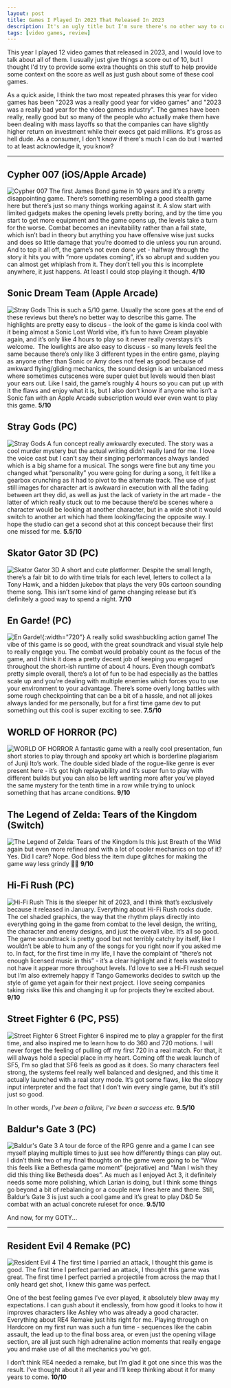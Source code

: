 ```yaml
---
layout: post
title: Games I Played In 2023 That Released In 2023
description: It's an ugly title but I'm sure there's no other way to convey what this is about
tags: [video games, review]
---
```


This year I played 12 video games that released in 2023, and I would love to talk about all of them. I usually just give things a score out of 10, but I thought I'd try to provide some extra thoughts on this stuff to help provide some context on the score as well as just gush about some of these cool games.

As a quick aside, I think the two most repeated phrases this year for video games has been "2023 was a really good year for video games" and "2023 was a really bad year for the video games industry". The games have been really, really good but so many of the people who actually make them have been dealing with mass layoffs so that the companies can have slightly higher return on investment while their execs get paid millions. It's gross as hell dude. As a consumer, I don't know if there's much I can do but I wanted to at least acknowledge it, you know?

<hr>

## Cypher 007 (iOS/Apple Arcade)
![Cypher 007](/public/images/2023-12/goty/cypher007.jpeg)
The first James Bond game in 10 years and it’s a pretty disappointing game. There’s something resembling a good stealth game here but there’s just so many things working against it. A slow start with limited gadgets makes the opening levels pretty boring, and by the time you start to get more equipment and the game opens up, the levels take a turn for the worse. Combat becomes an inevitability rather than a fail state, which isn’t bad in theory but anything you have offensive wise just sucks and does so little damage that you’re doomed to die unless you run around. And to top it all off, the game’s not even done yet - halfway through the story it hits you with “more updates coming”, it’s so abrupt and sudden you can almost get whiplash from it. They don’t tell you this is incomplete anywhere, it just happens. At least I could stop playing it though. **4/10**

## Sonic Dream Team (Apple Arcade)
![Stray Gods](/public/images/2023-12/goty/sonicdreamteam.jpeg)
This is such a 5/10 game. Usually the score goes at the end of these reviews but there’s no better way to describe this game. The highlights are pretty easy to discus - the look of the game is kinda cool with it being almost a Sonic Lost World vibe, it’s fun to have Cream playable again, and it’s only like 4 hours to play so it never really overstays it’s welcome.  The lowlights are also easy to discuss - so many levels feel the same because there’s only like 3 different types in the entire game, playing as anyone other than Sonic or Amy does not feel as good because of awkward flying/gliding mechanics, the sound design is an unbalanced mess where sometimes cutscenes were super quiet but levels would then blast your ears out. Like I said, the game’s roughly 4 hours so you can put up with it the flaws and enjoy what it is, but I also don’t know if anyone who isn’t a Sonic fan with an Apple Arcade subscription would ever even want to play this game. **5/10**

## Stray Gods (PC)
![Stray Gods](/public/images/2023-12/goty/straygods.jpeg)
A fun concept really awkwardly executed. The story was a cool murder mystery but the actual writing didn’t really land for me. I love the voice cast but I can’t say their singing performances always landed which is a big shame for a musical. The songs were fine but any time you changed what “personality” you were going for during a song, it felt like a gearbox crunching as it had to pivot to the alternate track. The use of just still images for character art is awkward in execution with all the fading between art they did, as well as just the lack of variety in the art made - the latter of which really stuck out to me because there’d be scenes where a character would be looking at another character, but in a wide shot it would switch to another art which had them looking/facing the opposite way. I hope the studio can get a second shot at this concept because their first one missed for me. **5.5/10**


## Skator Gator 3D (PC)
![Skator Gator 3D](/public/images/2023-12/goty/skatorgator3d.jpeg)
A short and cute platformer. Despite the small length, there’s a fair bit to do with time trials for each level, letters to collect a la Tony Hawk, and a hidden jukebox that plays the very 90s cartoon sounding theme song. This isn’t some kind of game changing release but it’s definitely a good way to spend a night. **7/10**

## En Garde! (PC)
![En Garde!](/public/images/2023-12/goty/engarde-test.png){:width="720"}
A really solid swashbuckling action game! The vibe of this game is so good, with the great soundtrack and visual style help to really engage you. The combat would probably count as the focus of the game, and I think it does a pretty decent job of keeping you engaged throughout the short-ish runtime of about 4 hours. Even though combat’s pretty simple overall, there’s a lot of fun to be had especially as the battles scale up and you’re dealing with multiple enemies which forces you to use your environment to your advantage. There’s some overly long battles with some rough checkpointing that can be a bit of a hassle, and not all jokes always landed for me personally, but for a first time game dev to put something out this cool is super exciting to see. **7.5/10**

## WORLD OF HORROR (PC)
![WORLD OF HORROR](/public/images/2023-12/goty/woh.jpg)
A fantastic game with a really cool presentation, fun short stories to play through and spooky art which is borderline plagiarism of Junji Ito’s work. The double sided blade of the rogue-like genre is ever present here - it’s got high replayability and it’s super fun to play with different builds but you can also be left wanting more after you’ve played the same mystery for the tenth time in a row while trying to unlock something that has arcane conditions. **9/10**

## The Legend of Zelda: Tears of the Kingdom (Switch)
![The Legend of Zelda: Tears of the Kingdom](/public/images/2023-12/goty/totk.jpg)
Is this just Breath of the Wild again but even more refined and with a lot of cooler mechanics on top of it? Yes. Did I care? Nope. God bless the item dupe glitches for making the game way less grindy 🙏🏻 **9/10**

## Hi-Fi Rush (PC)
![Hi-Fi Rush](/public/images/2023-12/goty/hifirush.jpeg)
This is the sleeper hit of 2023, and I think that’s exclusively because it released in January. Everything about Hi-Fi Rush rocks dude. The cel shaded graphics, the way that the rhythm plays directly into everything going in the game from combat to the level design, the writing, the character and enemy designs, and just the overall vibe. It’s all so good. The game soundtrack is pretty good but not terribly catchy by itself, like I wouldn’t be able to hum any of the  songs for you right now if you asked me to. In fact, for the first time in my life, I have the complaint of “there’s not enough licensed music in this” - it’s a clear highlight and it feels wasted to not have it appear more throughout levels. I’d love to see a Hi-FI rush sequel but I’m also extremely happy if Tango Gameworks decides to switch up the style of game yet again for their next project. I love seeing companies taking risks like this and changing it up for projects they’re excited about. **9/10**

## Street Fighter 6 (PC, PS5)
![Street Fighter 6](/public/images/2023-12/goty/sf6.jpg)
Street Fighter 6 inspired me to play a grappler for the first time, and also inspired me to learn how to do 360 and 720 motions. I will never forget the feeling of pulling off my first 720 in a real match. For that, it will always hold a special place in my heart. Coming off the weak launch of SF5, I’m so glad that SF6 feels as good as it does. So many characters feel strong, the systems feel really well balanced and designed, and this time it actually launched with a real story mode. It’s got some flaws, like the sloppy input interpreter and the fact that I don’t win every single game, but it’s still just so good. 

In other words, *I've been a failure, I've been a success etc.* **9.5/10**

## Baldur's Gate 3 (PC)
![Baldur's Gate 3](/public/images/2023-12/goty/bg3.jpg)
A tour de force of the RPG genre and a game I can see myself playing multiple times to just see how differently things can play out. I didn’t think two of my final thoughts on the game were going to be “Wow this feels like a Bethesda game moment” (pejorative) and “Man I wish they did this thing like Bethesda does”. As much as I enjoyed Act 3, it definitely needs some more polishing, which Larian is doing, but I think some things go beyond a bit of rebalancing or a couple new lines here and there. Still, Baldur’s Gate 3 is just such a cool game and it’s great to play D&D 5e combat with an actual concrete ruleset for once. **9.5/10**


And now, for my GOTY...
<hr>

## Resident Evil 4 Remake (PC)
![Resident Evil 4](/public/images/2023-12/goty/re4make.jpg)
The first time I parried an attack, I thought this game is good. The first time I perfect parried an attack, I thought this game was great. The first time I perfect parried a projectile from across the map that I only heard get shot, I knew this game was perfect. 

One of the best feeling games I’ve ever played, it absolutely blew away my expectations. I can gush about it endlessly, from how good it looks to how it improves characters like Ashley who was already a good character. Everything about RE4 Remake just hits right for me. Playing through on Hardcore on my first run was such a fun time - sequences like the cabin assault, the lead up to the final boss area, or even just the opening village section, are all just such high adrenaline action moments that really engage you and make use of all the mechanics you've got.

I don’t think RE4 needed a remake, but I’m glad it got one since this was the result. I’ve thought about it all year and I’ll keep thinking about it for many years to come. **10/10**